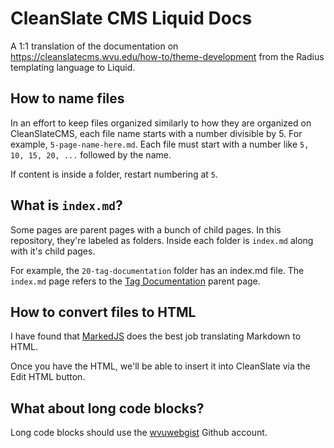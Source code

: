 # CleanSlate CMS Liquid Docs

A 1:1 translation of the documentation on https://cleanslatecms.wvu.edu/how-to/theme-development from the Radius templating language to Liquid.

## How to name files

In an effort to keep files organized similarly to how they are organized on CleanSlateCMS, each file name starts with a number divisible by 5. For example, `5-page-name-here.md`. Each file must start with a number like `5, 10, 15, 20, ...` followed by the name.

If content is inside a folder, restart numbering at `5`.

## What is `index.md`?

Some pages are parent pages with a bunch of child pages. In this repository, they're labeled as folders. Inside each folder is `index.md` along with it's child pages.

For example, the `20-tag-documentation` folder has an index.md file. The `index.md` page refers to the [Tag Documentation](https://cleanslatecms.wvu.edu/how-to/theme-development/tag-index) parent page.

## How to convert files to HTML

I have found that [MarkedJS](https://marked.js.org/demo/?text=&options=&version=master) does the best job translating Markdown to HTML.

Once you have the HTML, we'll be able to insert it into CleanSlate via the Edit HTML button.

## What about long code blocks?

Long code blocks should use the [wvuwebgist](https://gist.github.com/wvuwebgist) Github account.
